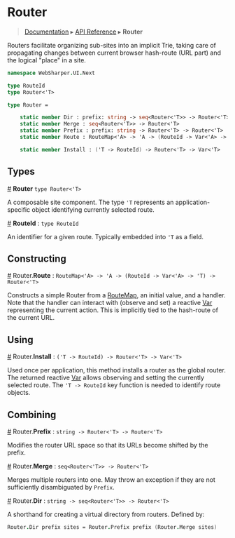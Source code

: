 # Router
> [Documentation](../README.md) ▸ [API Reference](API.md) ▸ **Router**

Routers facilitate organizing sub-sites into an implicit Trie, taking care of
propagating changes between current browser hash-route (URL part) and the logical
"place" in a site.

```fsharp
namespace WebSharper.UI.Next

type RouteId
type Router<'T>

type Router =

    static member Dir : prefix: string -> seq<Router<'T>> -> Router<'T>
    static member Merge : seq<Router<'T>> -> Router<'T>
    static member Prefix : prefix: string -> Router<'T> -> Router<'T>
    static member Route : RouteMap<'A> -> 'A -> (RouteId -> Var<'A> -> 'T) -> Router<'T>

    static member Install : ('T -> RouteId) -> Router<'T> -> Var<'T>
```

## Types

<a href="#Router" name="Router">#</a> **Router** `type Router<'T>`

A composable site component.  The type `'T` represents an
application-specific object identifying currently selected route.

<a href="#RouteId" name="RouteId">#</a> **RouteId** : `type RouteId`

An identifier for a given route.  Typically embedded into `'T` as a field.

## Constructing

<a href="#Route" name="Route">#</a> Router.**Route** : `RouteMap<'A> -> 'A -> (RouteId -> Var<'A> -> 'T) -> Router<'T>`

Constructs a simple Router from a [RouteMap](RouteMap.md), an initial value, and a handler.
Note that the handler can interact with (observe and set) a reactive [Var](Var.md) representing
the current action.  This is implicitly tied to the hash-route of the current URL.

## Using

<a href="#Install" name="Install">#</a> Router.**Install** : `('T -> RouteId) -> Router<'T> -> Var<'T>`

Used once per application, this method installs a router as the global router.
The returned reactive [Var](Var.md) allows observing and setting the currently selected route.
The `'T -> RouteId` key function is needed to identify route objects.

## Combining

<a href="#Prefix" name="Prefix">#</a> Router.**Prefix** : `string -> Router<'T> -> Router<'T>`

Modifies the router URL space so that its URLs become shifted by the prefix.

<a href="#Merge" name="Merge">#</a> Router.**Merge** : `seq<Router<'T>> -> Router<'T>`

Merges multiple routers into one.  May throw an exception if they are not sufficiently
disambiguated by `Prefix`.

<a href="#Dir" name="Dir">#</a> Router.**Dir** : `string -> seq<Router<'T>> -> Router<'T>`

A shorthand for creating a virtual directory from routers. Defined by:

```fsharp
Router.Dir prefix sites = Router.Prefix prefix (Router.Merge sites)
```




